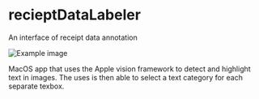 # recieptDataLabeler
An interface of receipt data annotation

![Example image](image.png)

MacOS app that uses the Apple vision framework to detect and highlight text in images. The uses is then able to select a text category for each separate texbox.
